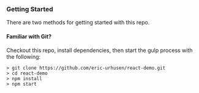 ### Getting Started

There are two methods for getting started with this repo.

#### Familiar with Git?
Checkout this repo, install dependencies, then start the gulp process with the following:

```
> git clone https://github.com/eric-urhusen/react-demo.git
> cd react-demo
> npm install
> npm start
```
